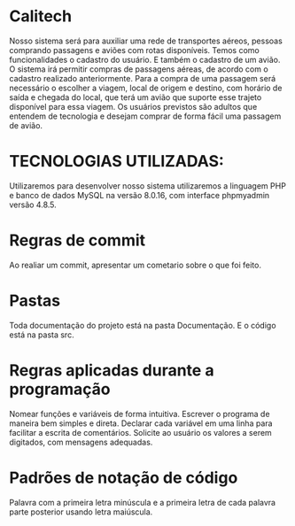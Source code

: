 # Calitech
Nosso sistema será para auxiliar uma rede de transportes aéreos, pessoas comprando passagens e aviões com rotas disponíveis. Temos como funcionalidades o cadastro do usuário. E também o cadastro de um avião. O sistema irá permitir compras de passagens aéreas, de acordo com o cadastro realizado anteriormente. Para a compra de uma passagem será necessário o escolher a viagem, local de origem e destino, com horário de saída e chegada do local, que terá um avião que suporte esse trajeto disponível para essa viagem. Os usuários previstos são adultos que entendem de tecnologia e desejam comprar de forma fácil uma passagem de avião.

# TECNOLOGIAS UTILIZADAS: 
Utilizaremos para desenvolver nosso sistema utilizaremos a linguagem PHP e banco de dados MySQL na versão 8.0.16, com interface phpmyadmin versão 4.8.5.




# Regras de commit
Ao realiar um commit, apresentar um cometario sobre o que foi feito.


# Pastas
Toda documentação do projeto está na pasta Documentação.
E o código está na pasta src.

# Regras aplicadas durante a programação
Nomear funções e variáveis de forma intuitiva. 
Escrever o programa de maneira bem simples e direta.
Declarar cada variável em uma linha para facilitar a escrita de comentários.
Solicite ao usuário os valores a serem digitados, com mensagens adequadas.


# Padrões de notação de código
Palavra com a primeira letra minúscula e a primeira letra de cada palavra parte posterior usando letra maiúscula.


 
